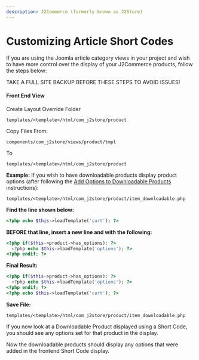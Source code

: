 ```yaml
---
description: J2Commerce (formerly known as J2Store)
---
```


# Customizing Article Short Codes

If you are using the Joomla article category views in your project and wish to have more control over the display of your J2Commerce products, follow the steps below:

TAKE A FULL SITE BACKUP BEFORE THESE STEPS TO AVOID ISSUES!

#### Front End View

Create Layout Override Folder

```
templates/<template>/html/com_j2store/product
```

&#x20;Copy Files From:&#x20;

```
components/com_j2store/views/product/tmpl
```

&#x20;To&#x20;

```
templates/<template>/html/com_j2store/product
```


**Example:** If you wish to have downloadable products display product options (after following the [Add Options to Downloadable Products](to-add-options-to-downloadable-products.md) instructions):


```
templates/<template>/html/com_j2store/product/item_downloadable.php
```

**Find the line shown below:**


```php
<?php echo $this->loadTemplate('cart'); ?>
```

**BEFORE that line, insert a new line and with the following:**


```php
<?php if($this->product->has_options): ?>
  <?php echo $this->loadTemplate('options'); ?>
<?php endif; ?>
```

**Final Result:**


```php
<?php if($this->product->has_options): ?>
  <?php echo $this->loadTemplate('options'); ?>
<?php endif; ?>
<?php echo $this->loadTemplate('cart'); ?>
```

**Save File:**


```
templates/<template>/html/com_j2store/product/item_downloadable.php
```

If you now look at a Downloadable Product displayed using a Short Code, you should see any options set for that product in the display.


Now the downloadable products should display any options that were added in the frontend Short Code display.
